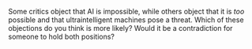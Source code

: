 

Some critics object that AI is impossible, while others object that it
is *too* possible and that ultraintelligent machines pose a
threat. Which of these objections do you think is more likely? Would it
be a contradiction for someone to hold both positions?
